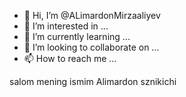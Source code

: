 - 👋 Hi, I’m @ALimardonMirzaaliyev
- 👀 I’m interested in ...
- 🌱 I’m currently learning ...
- 💞️ I’m looking to collaborate on ...
- 📫 How to reach me ...

<!---
ALimardonMirzaaliyev/ALimardonMirzaaliyev is a ✨ special ✨ repository because its `README.md` (this file) appears on your GitHub profile.
You can click the Preview link to take a look at your changes.
--->
salom
mening ismim Alimardon
sznikichi
